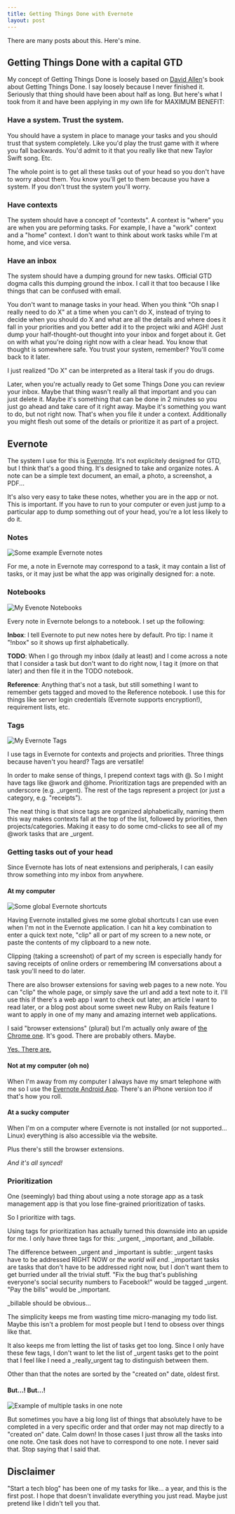 ```yaml
---
title: Getting Things Done with Evernote
layout: post
---
```


There are many posts about this. Here's mine.

## Getting Things Done with a capital GTD

My concept of Getting Things Done is loosely based on
[David Allen](http://www.davidco.com/)'s book about Getting Things Done. I say
loosely because I never finished it. Seriously that thing should have been
about half as long. But here's what I took from it and have been applying in
my own life for MAXIMUM BENEFIT:

### Have a system. Trust the system.

You should have a system in place to manage your tasks and you should trust
that system completely. Like you'd play the trust game with it where you
fall backwards. You'd admit to it that you really like that new Taylor Swift
song. Etc.

The whole point is to get all these tasks out of your head so you don't have
to worry about them. You know you'll get to them because you have a system. If
you don't trust the system you'll worry.

### Have contexts

The system should have a concept of "contexts". A context is "where" you are
when you are peforming tasks. For example, I have a "work" context and a
"home" context. I don't want to think about work tasks while I'm at home,
and vice versa.

### Have an inbox

The system should have a dumping ground for new tasks. Official GTD dogma
calls this dumping ground the inbox. I call it that too because I like
things that can be confused with email.

You don't want to manage tasks in your head. When you think "Oh snap I really
need to do X" at a time when you can't do X, instead of trying to decide when
you should do X and what are all the details and where does it fall in your
priorities and you better add it to the project wiki and AGH! Just dump your
half-thought-out thought into your inbox and forget about it. Get on with what
you're doing right now with a clear head. You know that thought is somewhere
safe. You trust your system, remember? You'll come back to it later.

<span class="cough">I just realized "Do X" can be interpreted as a literal
task if you do drugs.</span>

Later, when you're actually ready to Get some Things Done you can review your
inbox. Maybe that thing wasn't really all that important and you can just
delete it. Maybe it's something that can be done in 2 minutes so you just go
ahead and take care of it right away. Maybe it's something you want to do, but
not right now. That's when you file it under a context. Additionally you might
flesh out some of the details or prioritize it as part of a project.

## Evernote

The system I use for this is [Evernote](http://www.evernote.com/). It's not
explicitely designed for GTD, but I think that's a good thing. It's designed
to take and organize notes. A note can be a simple text document, an email, a
photo, a screenshot, a PDF...

It's also very easy to take these notes, whether you are in the app or not.
This is important. If you have to run to your computer or even just jump to a
particular app to dump something out of your head, you're a lot less likely to
do it.

### Notes

![Some example Evernote notes](http://img.skitch.com/20101028-m25rkxjnu66gm3nwtsjmybgxsf.jpg)

For me, a note in Evernote may correspond to a task, it may contain a list of
tasks, or it may just be what the app was originally designed for: a note.

### Notebooks

![My Evenote Notebooks](http://img.skitch.com/20101028-cupkidsurjwkkb8gji96fyhuqy.jpg)

Every note in Evernote belongs to a notebook. I set up the following:

**Inbox**: I tell Evernote to put new notes here by default. Pro tip: I
name it "!nbox" so it shows up first alphabetically.

**TODO**: When I go through my inbox (daily at least) and I come across a
note that I consider a task but don't want to do right now, I tag it (more
on that later) and then file it in the TODO notebook.

**Reference**: Anything that's not a task, but still something I want to
remember gets tagged and moved to the Reference notebook. I use this for
things like server login credentials (Evernote supports encryption!),
requirement lists, etc.

### Tags

![My Evernote Tags](http://img.skitch.com/20101028-tccahwyqxwm4s3xmmt7nk6213i.jpg)

I use tags in Evernote for contexts and projects and priorities. Three
things because haven't you heard? Tags are versatile!

In order to make sense of things, I prepend context tags with @. So I might
have tags like @work and @home. Prioritization tags are prepended with an
underscore (e.g. \_urgent). The rest of the tags represent a project (or just a
category, e.g. "receipts").

The neat thing is that since tags are organized alphabetically, naming them
this way makes contexts fall at the top of the list, followed by priorities,
then projects/categories. Making it easy to do some cmd-clicks to see all of
my @work tasks that are \_urgent.

### Getting tasks out of your head

Since Evernote has lots of neat extensions and peripherals, I can easily throw
something into my inbox from anywhere.

#### At my computer

![Some global Evernote shortcuts](http://img.skitch.com/20101028-twqnkiicpjen6sn8ax6eyf9hji.jpg)

Having Evernote installed gives me some global shortcuts I can use even when
I'm not in the Evernote application. I can hit a key combination to enter a
quick text note, "clip" all or part of my screen to a new note, or paste the
contents of my clipboard to a new note.

Clipping (taking a screenshot) of part of my screen is especially handy for
saving receipts of online orders or remembering IM conversations about a task
you'll need to do later.

There are also browser extensions for saving web pages to a new note. You can
"clip" the whole page, or simply save the url and add a text note to it. I'll
use this if there's a web app I want to check out later, an article I want to
read later, or a blog post about some sweet new Ruby on Rails feature I want to
apply in one of my many and amazing internet web applications.

I said "browser extensions" (plural) but I'm actually only aware of
[the Chrome one](https://chrome.google.com/extensions/detail/pioclpoplcdbaefihamjohnefbikjilc).
It's good. There are probably others. Maybe.

[Yes. There are.](https://addons.mozilla.org/en-US/firefox/addon/8381/)

#### Not at my computer (oh no)

When I'm away from my computer I always have my smart telephone with me so I
use the [Evernote Android App](http://www.appbrain.com/app/evernote/com.evernote).
There's an iPhone version too if that's how you roll.

#### At a sucky computer

When I'm on a computer where Evernote is not installed (or not supported...
<span class="cough">Linux</span>) everything is also accessible via the
website.

Plus there's still the browser extensions.

*And it's all synced!*

### Prioritization

One (seemingly) bad thing about using a note storage app as a task management
app is that you lose fine-grained prioritization of tasks.

So I prioritize with tags.

Using tags for prioritization has actually turned this downside into an upside
for me. I only have three tags for this: \_urgent, \_important, and \_billable.

The difference between \_urgent and \_important is subtle: \_urgent tasks have
to be addressed RIGHT NOW or _the world will end_. \_important tasks are tasks
that don't have to be addressed right now, but I don't want them to get
burried under all the trivial stuff. "Fix the bug that's publishing everyone's
social security numbers to Facebook!" would be tagged \_urgent. "Pay the
bills" would be \_important.

\_billable should be obvious...

The simplicity keeps me from wasting time micro-managing my todo list. Maybe
this isn't a problem for most people but I tend to obsess over things like
that.

It also keeps me from letting the list of tasks get too long. Since I only
have these few tags, I don't want to let the list of \_urgent tasks get to the
point that I feel like I need a \_really\_urgent tag to distinguish between
them.

Other than that the notes are sorted by the "created on" date, oldest first.

#### But...! But...!

![Example of multiple tasks in one note](http://img.skitch.com/20101027-erttceuhuf9u52w9attpsds8xt.jpg "Example of multiple tasks in one note")

But sometimes you have a big long list of things that absolutely have to be
completed in a very specific order and that order may not map directly to a
"created on" date. Calm down! In those cases I just throw all the tasks into
one note. One task does not have to correspond to one note. I never said that.
Stop saying that I said that.

## Disclaimer

"Start a tech blog" has been one of my tasks for like... a year, and this is the
first post. I hope that doesn't invalidate everything you just read. Maybe
just pretend like I didn't tell you that.